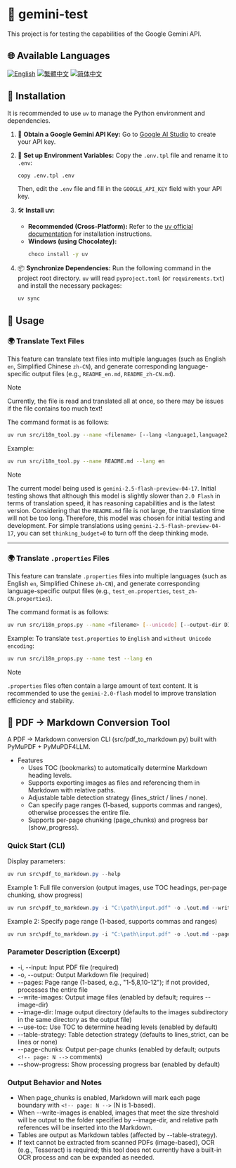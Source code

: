 # 🧪 gemini-test

This project is for testing the capabilities of the Google Gemini API.

## 🌐 Available Languages

[![English](https://img.shields.io/badge/English-Click-yellow)](README_en.md)
[![繁體中文](https://img.shields.io/badge/繁體中文-Click-orange)](README.md)
[![简体中文](https://img.shields.io/badge/简体中文-Click-green)](README_zh-CN.md)

## 🔧 Installation

It is recommended to use `uv` to manage the Python environment and dependencies.

1.  🔑 **Obtain a Google Gemini API Key:**
    Go to [Google AI Studio](https://aistudio.google.com/apikey) to create your API key.

2.  📄 **Set up Environment Variables:**
    Copy the `.env.tpl` file and rename it to `.env`:
    ```bash
    copy .env.tpl .env
    ```
    Then, edit the `.env` file and fill in the `GOOGLE_API_KEY` field with your API key.

3.  🛠️ **Install uv:**
    *   **Recommended (Cross-Platform):** Refer to the [uv official documentation](https://github.com/astral-sh/uv#installation) for installation instructions.
    *   **Windows (using Chocolatey):**
        ```bash
        choco install -y uv
        ```

4.  📦 **Synchronize Dependencies:**
    Run the following command in the project root directory. `uv` will read `pyproject.toml` (or `requirements.txt`) and install the necessary packages:
    ```bash
    uv sync
    ```

## 🚀 Usage

### 🌍 Translate Text Files

This feature can translate text files into multiple languages (such as English `en`, Simplified Chinese `zh-CN`), and generate corresponding language-specific output files (e.g., `README_en.md`, `README_zh-CN.md`).

> [!NOTE]
> Currently, the file is read and translated all at once, so there may be issues if the file contains too much text!

The command format is as follows:

```bash
uv run src/i18n_tool.py --name <filename> [--lang <language1,language2,...>]
```

Example:

```bash
uv run src/i18n_tool.py --name README.md --lang en
```

> [!NOTE]
> The current model being used is `gemini-2.5-flash-preview-04-17`. Initial testing shows that although this model is slightly slower than `2.0 Flash` in terms of translation speed, it has reasoning capabilities and is the latest version. Considering that the `README.md` file is not large, the translation time will not be too long. Therefore, this model was chosen for initial testing and development.
> For simple translations using `gemini-2.5-flash-preview-04-17`, you can set `thinking_budget=0` to turn off the deep thinking mode.

---

### 🌍 Translate `.properties` Files

This feature can translate `.properties` files into multiple languages (such as English `en`, Simplified Chinese `zh-CN`), and generate corresponding language-specific output files (e.g., `test_en.properties`, `test_zh-CN.properties`).

The command format is as follows:

```bash
uv run src/i18n_props.py --name <filename> [--unicode] [--output-dir DIR] [--lang LANG1,LANG2,...]
```

Example: To translate `test.properties` to `English` and `without Unicode encoding`:

```bash
uv run src/i18n_props.py --name test --lang en
```

> [!NOTE]
> `.properties` files often contain a large amount of text content. It is recommended to use the `gemini-2.0-flash` model to improve translation efficiency and stability.

## 📄 PDF → Markdown Conversion Tool

A PDF → Markdown conversion CLI (src/pdf_to_markdown.py) built with PyMuPDF + PyMuPDF4LLM.

- Features
  - Uses TOC (bookmarks) to automatically determine Markdown heading levels.
  - Supports exporting images as files and referencing them in Markdown with relative paths.
  - Adjustable table detection strategy (lines_strict / lines / none).
  - Can specify page ranges (1-based, supports commas and ranges), otherwise processes the entire file.
  - Supports per-page chunking (page_chunks) and progress bar (show_progress).

### Quick Start (CLI)
Display parameters:

```powershell
uv run src\pdf_to_markdown.py --help
```

Example 1: Full file conversion (output images, use TOC headings, per-page chunking, show progress)

```powershell
uv run src\pdf_to_markdown.py -i "C:\path\input.pdf" -o .\out.md --write-images --image-dir .\images --use-toc --page-chunks --show-progress
```

Example 2: Specify page range (1-based, supports commas and ranges)

```powershell
uv run src\pdf_to_markdown.py -i "C:\path\input.pdf" -o .\out.md --pages "1-5,8,10-12" --write-images --image-dir .\images --use-toc --page-chunks --show-progress
```

### Parameter Description (Excerpt)
- -i, --input: Input PDF file (required)
- -o, --output: Output Markdown file (required)
- --pages: Page range (1-based, e.g., "1-5,8,10-12"); if not provided, processes the entire file
- --write-images: Output image files (enabled by default; requires --image-dir)
- --image-dir: Image output directory (defaults to the images subdirectory in the same directory as the output file)
- --use-toc: Use TOC to determine heading levels (enabled by default)
- --table-strategy: Table detection strategy (defaults to lines_strict, can be lines or none)
- --page-chunks: Output per-page chunks (enabled by default; outputs `<!-- page: N -->` comments)
- --show-progress: Show processing progress bar (enabled by default)

### Output Behavior and Notes
- When page_chunks is enabled, Markdown will mark each page boundary with `<!-- page: N -->` (N is 1-based).
- When --write-images is enabled, images that meet the size threshold will be output to the folder specified by --image-dir, and relative path references will be inserted into the Markdown.
- Tables are output as Markdown tables (affected by --table-strategy).
- If text cannot be extracted from scanned PDFs (image-based), OCR (e.g., Tesseract) is required; this tool does not currently have a built-in OCR process and can be expanded as needed.
